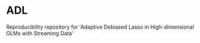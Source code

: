 # ADL
Reproducibility repository for 'Adaptive Debiased Lasso in High-dimensional GLMs with Streaming Data'
